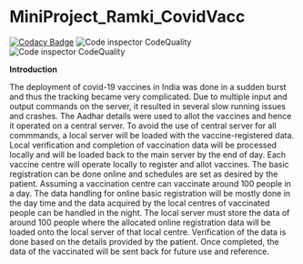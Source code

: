 # MiniProject_Ramki_CovidVacc

[![Codacy Badge](https://app.codacy.com/project/badge/Grade/2ad6800429fb42e6aba22439c4833b2a)](https://www.codacy.com/gh/Ramki17/MiniProject_Ramki_CovidVacc/dashboard?utm_source=github.com&amp;utm_medium=referral&amp;utm_content=Ramki17/MiniProject_Ramki_CovidVacc&amp;utm_campaign=Badge_Grade)
![Code inspector CodeQuality](https://api.codiga.io/project/29929/score/svg)
![Code inspector CodeQuality](https://api.codiga.io/project/29929/status/svg)

**Introduction**

The deployment of covid-19 vaccines in India was done in a sudden burst and thus the tracking became very complicated. Due to multiple input and output commands on the server, it resulted in several slow running issues and crashes. The Aadhar details were used to allot the vaccines and hence it operated on a central server. To avoid the use of central server for all commmands, a local server will be loaded with the vaccine-registered data. Local verification and completion of vaccination data will be processed locally and will be loaded back to the main server by the end of day. Each vaccine centre will operate locally to register and allot vaccines. The basic registration can be done online and schedules are set as desired by the patient. Assuming a vaccination centre can vaccinate around 100 people in a day. The data handling for online basic registration will be mostly done in the day time and the data acquired by the local centres of vaccinated people can be handled in the night. The local server must store the data of around 100 people where the allocated online registration data will be loaded onto the local server of that local centre. Verification of the data is done based on the details provided by the patient. Once completed, the data of the vaccinated will be sent back for future use and reference.
